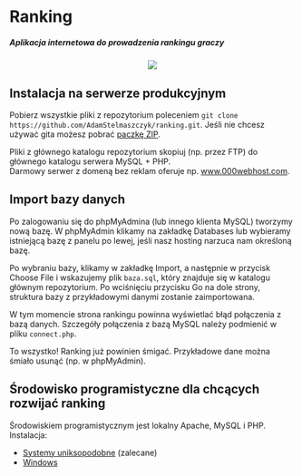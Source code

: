 # Ranking
##### Aplikacja internetowa do prowadzenia rankingu graczy

<p align="center">
  <img src=http://i.imgur.com/GeSiUis.png>
</p>

## Instalacja na serwerze produkcyjnym

Pobierz wszystkie pliki z repozytorium poleceniem `git clone https://github.com/AdamStelmaszczyk/ranking.git`. Jeśli nie chcesz używać gita możesz pobrać [paczkę ZIP](https://github.com/AdamStelmaszczyk/ranking/archive/master.zip).

Pliki z głównego katalogu repozytorium skopiuj (np. przez FTP) do głównego katalogu serwera MySQL + PHP.  
Darmowy serwer z domeną bez reklam oferuje np. www.000webhost.com.

## Import bazy danych

Po zalogowaniu się do phpMyAdmina (lub innego klienta MySQL) tworzymy nową bazę. W phpMyAdmin klikamy na zakładkę Databases lub wybieramy istniejącą bazę z panelu po lewej, jeśli nasz hosting narzuca nam określoną bazę.

Po wybraniu bazy, klikamy w zakładkę Import, a następnie w przycisk Choose File i wskazujemy plik `baza.sql`, który znajduje się w katalogu głównym repozytorium. Po wciśnięciu przycisku Go na dole strony, struktura bazy z przykładowymi danymi zostanie zaimportowana.

W tym momencie strona rankingu powinna wyświetlać błąd połączenia z bazą danych.
Szczegóły połączenia z bazą MySQL należy podmienić w pliku `connect.php`.

To wszystko! Ranking już powinien śmigać. Przykładowe dane można śmiało usunąć (np. w phpMyAdmin).

## Środowisko programistyczne dla chcących rozwijać ranking

Środowiskiem programistycznym jest lokalny Apache, MySQL i PHP. Instalacja:
- [Systemy uniksopodobne](http://www.ubuntu.pl/forum/viewtopic.php?t=120154) (zalecane)
- [Windows](http://www.php-fusion.pl/articles.php?article_id=46&rowstart=1)

